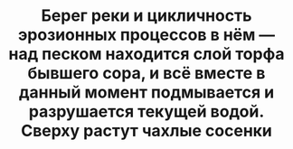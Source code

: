 ---
title: 'Берег реки и цикличность эрозионных процессов в нём — над песком находится слой торфа бывшего сора, и всё вместе в данный момент подмывается и разрушается текущей водой. Сверху растут чахлые сосенки'
location: 'Река Иртыш. Уватский район, Тюменская область, Россия'

tags: [2015, all]
category: as-the-first-settlers
---